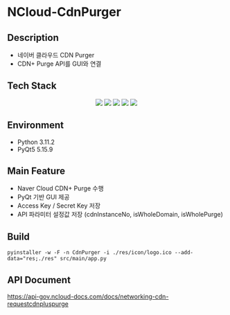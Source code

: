 # NCloud-CdnPurger

## Description
- 네이버 클라우드 CDN Purger
- CDN+ Purge API를 GUI와 연결


## Tech Stack
<div align=center>
  <img src="https://img.shields.io/badge/python-3776AB?style=for-the-badge&logo=python&logoColor=white">
  <img src="https://img.shields.io/badge/qt-41CD52?style=for-the-badge&logo=qt&logoColor=white">
  <img src="https://img.shields.io/badge/VsCode-007ACC?style=for-the-badge&logo=Visual Studio Code&logoColor=white">
  <img src="https://img.shields.io/badge/git-F05032?style=for-the-badge&logo=git&logoColor=white">
  <img src="https://img.shields.io/badge/github-181717?style=for-the-badge&logo=github&logoColor=white">
</div>


## Environment
- Python 3.11.2
- PyQt5 5.15.9


## Main Feature

- Naver Cloud CDN+ Purge 수행
- PyQt 기반 GUI 제공
- Access Key / Secret Key 저장
- API 파라미터 설정값 저장 (cdnInstanceNo, isWholeDomain, isWholePurge)


## Build

`pyinstaller -w -F -n CdnPurger -i ./res/icon/logo.ico --add-data="res;./res" src/main/app.py`


## API Document

https://api-gov.ncloud-docs.com/docs/networking-cdn-requestcdnpluspurge

